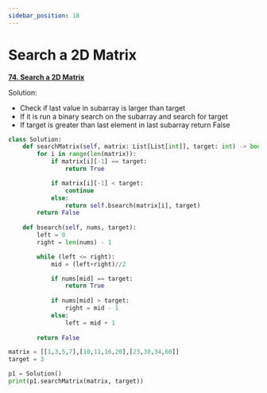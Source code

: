 ```yaml
---
sidebar_position: 18
---
```


# Search a 2D Matrix

**[74. Search a 2D Matrix](https://leetcode.com/problems/search-a-2D-matrix/)**

Solution:
 - Check if last value in subarray is larger than target
 - If it is run a binary search on the subarray and search for target
 - If target is greater than last element in last subarray return False

```python title="Output: True"
class Solution:
    def searchMatrix(self, matrix: List[List[int]], target: int) -> bool:
        for i in range(len(matrix)):
            if matrix[i][-1] == target:
                return True

            if matrix[i][-1] < target:
                continue
            else:
                return self.bsearch(matrix[i], target)
        return False
    
    def bsearch(self, nums, target):
        left = 0
        right = len(nums) - 1

        while (left <= right):
            mid = (left+right)//2

            if nums[mid] == target:
                return True
            
            if nums[mid] > target:
                right = mid - 1
            else:
                left = mid + 1
        
        return False

matrix = [[1,3,5,7],[10,11,16,20],[23,30,34,60]]
target = 3

p1 = Solution()
print(p1.searchMatrix(matrix, target))
```